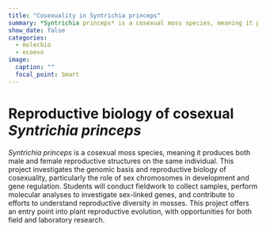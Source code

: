 ```yaml
---
title: "Cosexuality in Syntrichia princeps"
summary: *Syntrichia princeps* is a cosexual moss species, meaning it produces both male and female reproductive structures on the same individual. This project investigates the genomic basis and reproductive biology of cosexuality.
show_date: false
categories:
  - molecbio
  - ecoevo
image:
  caption: ""
  focal_point: Smart
---
```


# Reproductive biology of cosexual *Syntrichia princeps*

*Syntrichia princeps* is a cosexual moss species, meaning it produces both male and female reproductive structures on the same individual. This project investigates the genomic basis and reproductive biology of cosexuality, particularly the role of sex chromosomes in development and gene regulation. Students will conduct fieldwork to collect samples, perform molecular analyses to investigate sex-linked genes, and contribute to efforts to understand reproductive diversity in mosses. This project offers an entry point into plant reproductive evolution, with opportunities for both field and laboratory research.
